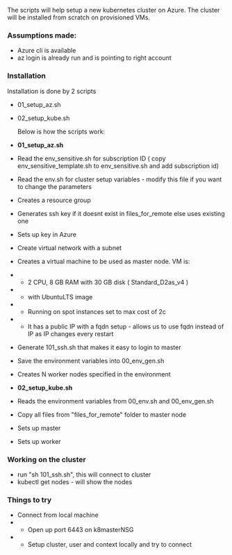 The scripts will help setup a new kubernetes cluster on Azure. The cluster will be installed from scratch on provisioned VMs.

### Assumptions made:

- Azure cli is available
- az login is already run and is pointing to right account

### Installation

Installation is done by 2 scripts

- 01_setup_az.sh
- 02_setup_kube.sh

  Below is how the scripts work:

- **01_setup_az.sh**
- Read the env_sensitive.sh for subscription ID ( copy env_sensitive_template.sh to env_sensitive.sh and add subscription id)
- Read the env.sh for cluster setup variables - modify this file if you want to change the parameters
- Creates a resource group
- Generates ssh key if it doesnt exist in files_for_remote else uses existing one
- Sets up key in Azure
- Create virtual network with a subnet
- Creates a virtual machine to be used as master node. VM is:
- - 2 CPU, 8 GB RAM with 30 GB disk ( Standard_D2as_v4 )
- - with UbuntuLTS image
- - Running on spot instances set to max cost of 2c
- - It has a public IP with a fqdn setup - allows us to use fqdn instead of IP as IP changes every restart
- Generate 101_ssh.sh that makes it easy to login to master
- Save the environment variables into 00_env_gen.sh
- Creates N worker nodes specified in the environment
- **02_setup_kube.sh**
- Reads the environment variables from 00_env.sh and 00_env_gen.sh
- Copy all files from "files_for_remote" folder to master node
- Sets up master
- Sets up worker

### Working on the cluster

- run "sh 101_ssh.sh", this will connect to cluster
- kubectl get nodes - will show the nodes

### Things to try

- Connect from local machine
- - Open up port 6443 on k8masterNSG
- - Setup cluster, user and context locally and try to connect
